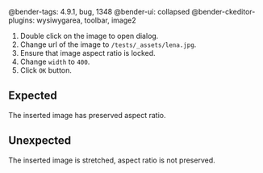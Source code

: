 @bender-tags: 4.9.1, bug, 1348
@bender-ui: collapsed
@bender-ckeditor-plugins: wysiwygarea, toolbar, image2

1. Double click on the image to open dialog.
2. Change url of the image to `/tests/_assets/lena.jpg`.
3. Ensure that image aspect ratio is locked.
4. Change `width` to `400`.
5. Click `OK` button.

## Expected

The inserted image has preserved aspect ratio.

## Unexpected

The inserted image is stretched, aspect ratio is not preserved.
